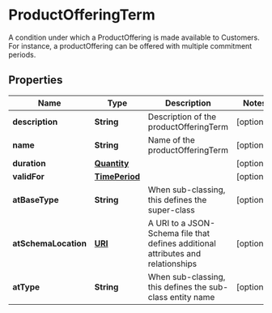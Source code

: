 

# ProductOfferingTerm

A condition under which a ProductOffering is made available to Customers. For instance, a productOffering can be offered with multiple commitment periods.
## Properties

Name | Type | Description | Notes
------------ | ------------- | ------------- | -------------
**description** | **String** | Description of the productOfferingTerm |  [optional]
**name** | **String** | Name of the productOfferingTerm |  [optional]
**duration** | [**Quantity**](Quantity.md) |  |  [optional]
**validFor** | [**TimePeriod**](TimePeriod.md) |  |  [optional]
**atBaseType** | **String** | When sub-classing, this defines the super-class |  [optional]
**atSchemaLocation** | [**URI**](URI.md) | A URI to a JSON-Schema file that defines additional attributes and relationships |  [optional]
**atType** | **String** | When sub-classing, this defines the sub-class entity name |  [optional]



